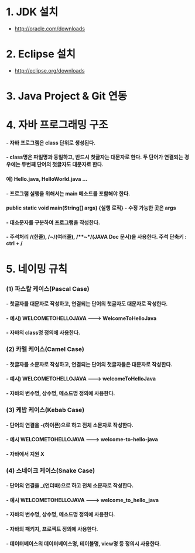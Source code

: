 # 1. JDK 설치
- http://oracle.com/downloads
# 2. Eclipse 설치
- http://eclipse.org/downloads
# 3. Java Project & Git 연동
# 4. 자바 프로그래밍 구조
#### - 자바 프로그램은 class 단위로 생성된다.
#### - class명은 파일명과 동일하고, 반드시 첫글자는 대문자로 한다. 두 단어가 연결되는 경우에는 두번째 단어의 첫글자도 대문자로 한다.
####   예) Hello.java, HelloWorld.java ...
#### - 프로그램 실행을 위해서는 main 메소드를 포함해야 한다.
####   public static void main(String[] args) {실행 로직} - 수정 가능한 곳은 args
#### - 대소문자를 구분하여 프로그램을 작성한다.
#### - 주석처리 /(한줄), /*~*/(여러줄), /**~*/(JAVA Doc 문서)을 사용한다. 주석 단축키 : ctrl + /
# 5. 네이밍 규칙
### (1) 파스칼  케이스(Pascal Case)
#### - 첫글자를 대문자로 작성하고, 연결되는 단어의 첫글자도 대문자로 작성한다.
#### - 예시) WELCOMETOHELLOJAVA ---> WelcomeToHelloJava
#### - 자바의 class명 정의에 사용한다.
### (2) 카멜   케이스(Camel Case)
#### - 첫글자를 소문자로 작성하고, 연결되는 단어의 첫글자들은 대문자로 작성한다.
#### - 예시) WELCOMETOHELLOJAVA ---> welcomeToHelloJava
#### - 자바의 변수명, 상수명, 메소드명 정의에 사용한다.
### (3) 케밥   케이스(Kebab Case)
#### - 단어의 연결을 -(하이픈)으로 하고 전체 소문자로 작성한다.
#### - 예시 WELCOMETOHELLOJAVA ---> welcome-to-hello-java
#### - 자바에서 지원 X
### (4) 스네이크 케이스(Snake Case)
#### - 단어의 연결을 _(언더바)으로 하고 전체 소문자로 작성한다.
#### - 예시 WELCOMETOHELLOJAVA ---> welcome_to_hello_java
#### - 자바의 변수명, 상수명, 메소드명 정의에 사용한다.
#### - 자바의 패키지, 프로젝트 정의에 사용한다.
#### - 데이터베이스의 데이터베이스명, 테이블명, view명 등 정의시 사용한다.
